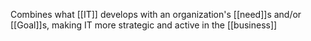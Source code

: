 Combines what [[IT]] develops with an organization's [[need]]s and/or [[Goal]]s, making IT more strategic and active in the [[business]]

